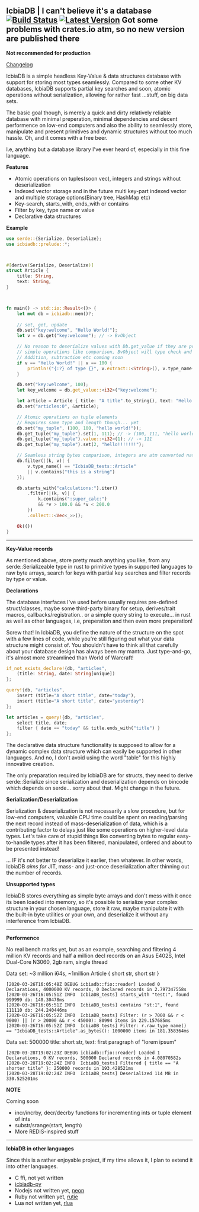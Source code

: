 [Latest Version]: https://img.shields.io/badge/crates.io-v0.2.2-blue.svg

[crates.io]: https://crates.io/crates/icbiadb
[Build Status]: https://travis-ci.com/icbiadb/icbiadb.svg?branch=master
[travis]: https://travis-ci.com/github/icbiadb/icbiadb

## IcbiaDB | I can't believe it's a database &emsp; [![Build Status]][travis] [![Latest Version]][crates.io] Got some problems with crates.io atm, so no new version are published there


**Not recommended for production**


[Changelog](https://github.com/icbiadb/icbiadb/blob/master/CHANGELOG.md)


IcbiaDB is a simple headless Key-Value & data structures database with support for storing most types seamlessly. Compared to some other KV databases, IcbiaDB supports partial key searches and soon, atomic operations without serialization, allowing for rather fast ...stuff, on big data sets.

The basic goal though, is merely a quick and dirty relatively reliable database with minimal preperation, minimal dependencies and decent performence on low-end computers and also the ability to seamlessly store, manipulate and present primitives and dynamic structures without too much hassle. Oh, and it comes with a free beer.

I.e, anything but a database library I've ever heard of, especially in this fine language.


**Features**

* Atomic operations on tuples(soon vec), integers and strings without deserialization
* Indexed vector storage and in the future multi key-part indexed vector and multiple storage options(Binary tree, HashMap etc)
* Key-search, starts_with, ends_with or contains
* Filter by key, type name or value
* Declarative data structures


**Example**


```rust
use serde::{Serialize, Deserialize};
use icbiadb::prelude::*;



#[derive(Serialize, Deserialize)]
struct Article {
	title: String,
	text: String,
}



fn main() -> std::io::Result<()> {
	let mut db = icbiadb::mem()?;
	
	// set, get, update
	db.set("key:welcome", "Hello World!");
	let v = db.get("key:welcome"); // -> BvObject

	// No reason to deserialize values with Db.get_value if they are primitives and meant for 
	// simple operations like comparison, BvObject will type check and do byte vec stuff or deserialize internally.
	// Addition, subtraction etc coming soon
	if v == "Hello World!" || v == 100 {
		println!("{:?} of type {}", v.extract::<String>(), v.type_name());
	}

	db.set("key:welcome", 100);
	let key_welcome = db.get_value::<i32>("key:welcome");

	let article = Article { title: "A title".to_string(), text: "Hello World!".to_string() };
	db.set("articles:0", &article);

	// Atomic operations on tuple elements
	// Requires same type and length though... yet
	db.set("my_tuple", (100, 100, "hello world!"));
	db.get_tuple("my_tuple").set(1, 111); // -> (100, 111, "hello world!")
	db.get_tuple("my_tuple").value::<i32>(1); // -> 111
	db.get_tuple("my_tuple").set(2, "hello!!!!!!!");

	// Seamless string bytes comparison, integers are atm converted natively(from_le_bytes)
	db.filter(|(k, v)| {
		v.type_name() == "IcbiaDB_tests::Article"
		|| v.contains("this is a string")
	});

	db.starts_with("calculations:").iter()
		.filter(|(k, v)| {
			k.contains(":super_calc:")
			&& *v > 100.0 && *v < 200.0
		})
		.collect::<Vec<_>>();

	Ok(())
}
```

---


**Key-Value records**

As mentioned above, store pretty much anything you like, from any serde::Serializeable type in rust to primitive types in supported languages to raw byte arrays, search for keys with partial key searches and filter records by type or value.


**Declarations**


The database interfaces I've used before usually requires pre-defined struct/classes, maybe some third-party binary for setup, derives/trait macros, callbacks/registration.. or a simple query string to execute... in rust as well as other languages, i.e, preperation and then even more preperation!

Screw that! In IcbiaDB, you define the nature of the structure on the spot with a few lines of code, while you're still figuring out what your data structure might consist of. You shouldn't have to think all that carefully about your database design has always been my mantra. Just type-and-go, it's almost more streamlined than World of Warcraft!


```rust
if_not_exists_declare!{db, "articles",
	(title: String, date: String[unique])	
};

query!{db, "articles",
	insert (title="A short title", date="today"),
	insert (title="A short title", date="yesterday")
};

let articles = query!{db, "articles",
	select title, date;
	filter { date == "today" && title.ends_with("title") }
};
```

The declarative data structure functionality is supposed to allow for a dynamic complex data structure which can easily be supported in other languages. And no, I don't avoid using the word "table" for this highly innovative creation.

The only preparation required by IcbiaDB are for structs, they need to derive serde::Serialize since serialization and deserialization depends on bincode which depends on serde... sorry about that. Might change in the future.


**Serialization/Deserialization**

Serialization & deserialization is not necessarily a slow procedure, but for low-end computers, valuable CPU time could be spent on reading/parsing the next record instead of mass-deserialization of data, which is a contributing factor to delays just like some operations on higher-level data types. Let's take care of stupid things like converting bytes to regular easy-to-handle types after it has been filtered, manipulated, ordered and about to be presented instead! 

... IF it's not better to deserialize it earlier, then whatever. In other words, IcbiaDB _aims for_ JIT, mass- and just-once deserialization after thinning out the number of records.


**Unsupported types**

IcbiaDB stores everything as simple byte arrays and don't mess with it once its been loaded into memory, so it's possible to serialize your complex structure in your chosen language, store it raw, maybe manipulate it with the built-in byte utilities or your own, and deserialize it without any interference from IcbiaDB.


---


**Performence**


No real bench marks yet, but as an example, searching and filtering 4 million KV records and half a million decl records on an Asus E402S, Intel Dual-Core N3060, 2gb ram, single thread

Data set: ~3 million i64s, ~1million Article { short str, short str }
```
[2020-03-26T16:05:48Z DEBUG icbiadb::fio::reader] Loaded 0 Declarations, 4000000 KV records, 0 Declared records in 2.797347558s
[2020-03-26T16:05:51Z INFO  IcbiaDB_tests] starts_with "test:", found 999999 db: 140.30478ms
[2020-03-26T16:05:51Z INFO  IcbiaDB_tests] contains "st:1", found 111110 db: 244.240446ms
[2020-03-26T16:05:52Z INFO  IcbiaDB_tests] Filter: (r > 7000 && r < 9000) || (r > 20000 && r < 45000): 80994 items in 229.157685ms
[2020-03-26T16:05:52Z INFO  IcbiaDB_tests] Filter: r.raw_type_name() == "IcbiaDB_tests::Article".as_bytes(): 1000000 items in 181.358364ms
```

Data set: 500000 title: short str, text: first paragraph of "lorem ipsum"
```
[2020-03-28T19:02:23Z DEBUG icbiadb::fio::reader] Loaded 1 Declarations, 0 KV records, 500000 Declared records in 4.08070582s
[2020-03-28T19:02:24Z INFO  IcbiaDB_tests] Filtered { title == "A shorter title" }: 250000 records in 193.428521ms
[2020-03-28T19:02:24Z INFO  IcbiaDB_tests] Deserialized 114 MB in 330.525201ms
```


**NOTE**

Coming soon

* incr/incrby, decr/decrby functions for incrementing ints or tuple element of ints
* substr/srange(start, length)
* More REDIS-inspired stuff


---


**IcbiaDB in other languages**


Since this is a rather enjoyable project, if my time allows it, I plan to extend it into other languages.

* C ffi, not yet written
* [icbiadb-py](https://github.com/icbiadb/icbiadb-py)
* Nodejs not written yet, [neon](https://github.com/neon-bindings/neon)
* Ruby not written yet, [rutie](https://github.com/danielpclark/rutie)
* Lua not written yet, [rlua](https://github.com/kyren/rlua)

